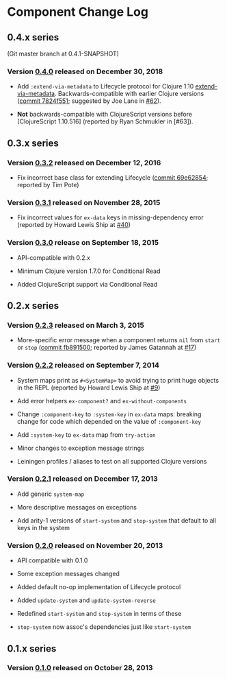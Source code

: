# Component Change Log


## 0.4.x series

(Git master branch at 0.4.1-SNAPSHOT)

### Version [0.4.0] released on December 30, 2018

  * Add `:extend-via-metadata` to Lifecycle protocol
    for Clojure 1.10 [extend-via-metadata].
    Backwards-compatible with earlier Clojure versions
    ([commit 7824f551]; suggested by Joe Lane in [#62]).

  * **Not** backwards-compatible with ClojureScript versions
    before [ClojureScript 1.10.516]
    (reported by Ryan Schmukler in [#63]).



## 0.3.x series

### Version [0.3.2] released on December 12, 2016

  * Fix incorrect base class for extending Lifecycle
    ([commit 69e62854]; reported by Tim Pote)

### Version [0.3.1] released on November 28, 2015

  * Fix incorrect values for `ex-data` keys in missing-dependency
    error (reported by Howard Lewis Ship at [#40])

### Version [0.3.0] release on September 18, 2015

  * API-compatible with 0.2.x

  * Minimum Clojure version 1.7.0 for Conditional Read

  * Added ClojureScript support via Conditional Read



## 0.2.x series

### Version [0.2.3] released on March 3, 2015

  * More-specific error message when a component returns `nil` from
    `start` or `stop` ([commit fb891500]; reported by James Gatannah
    at [#17])

### Version [0.2.2] released on September 7, 2014

  * System maps print as `#<SystemMap>` to avoid trying to print huge
    objects in the REPL (reported by Howard Lewis Ship at [#9])

  * Add error helpers `ex-component?` and `ex-without-components`

  * Change `:component-key` to `:system-key` in `ex-data` maps:
    breaking change for code which depended on the value of
    `:component-key`

  * Add `:system-key` to `ex-data` map from `try-action`

  * Minor changes to exception message strings

  * Leiningen profiles / aliases to test on all supported Clojure
    versions

### Version [0.2.1] released on December 17, 2013

  * Add generic `system-map`

  * More descriptive messages on exceptions

  * Add arity-1 versions of `start-system` and `stop-system` that
    default to all keys in the system

### Version [0.2.0] released on November 20, 2013

  * API compatible with 0.1.0

  * Some exception messages changed

  * Added default no-op implementation of Lifecycle protocol

  * Added `update-system` and `update-system-reverse`

  * Redefined `start-system` and `stop-system` in terms of these

  * `stop-system` now assoc's dependencies just like `start-system`



## 0.1.x series

### Version [0.1.0] released on October 28, 2013


[0.4.0]: https://github.com/stuartsierra/component/tree/component-0.4.0
[0.3.2]: https://github.com/stuartsierra/component/tree/component-0.3.2
[0.3.1]: https://github.com/stuartsierra/component/tree/component-0.3.1
[0.3.0]: https://github.com/stuartsierra/component/tree/component-0.3.0
[0.2.3]: https://github.com/stuartsierra/component/tree/component-0.2.3
[0.2.2]: https://github.com/stuartsierra/component/tree/component-0.2.2
[0.2.1]: https://github.com/stuartsierra/component/tree/component-0.2.1
[0.2.0]: https://github.com/stuartsierra/component/tree/component-0.2.0
[0.1.0]: https://github.com/stuartsierra/component/tree/component-0.1.0

[commit fb891500]: https://github.com/stuartsierra/component/commit/fb891500506b048bd8d9d689dfd3ed8c0e940944
[commit 69e62854]: https://github.com/stuartsierra/component/commit/69e62854c7dac7b4743a542e04ce4aa23a934c07
[commit 7824f551]: https://github.com/stuartsierra/component/commit/7824f55129337c775a776daf6286fd43b8911b38

[#9]: https://github.com/stuartsierra/component/issues/9
[#17]: https://github.com/stuartsierra/component/issues/17
[#40]: https://github.com/stuartsierra/component/issues/40
[#62]: https://github.com/stuartsierra/component/pull/62

[dependency]: https://github.com/stuartsierra/dependency
[tools.namespace]: https://github.com/clojure/tools.namespace

[extend-via-metadata]: https://github.com/clojure/clojure/blob/28b87d53909774af28f9f9ba6dfa2d4b94194a57/changes.md#22-protocol-extension-by-metadata
